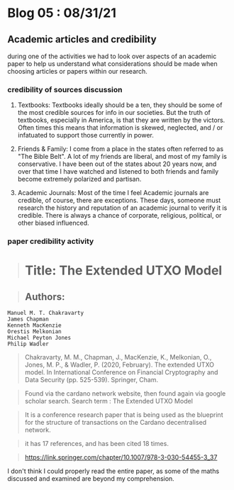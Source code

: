 # Blog 05 : 08/31/21

## Academic articles and credibility

during one of the activities we had to look over aspects of an academic paper to help us understand what considerations should be made when choosing articles or papers within our research.

### credibility of sources discussion

1. Textbooks: Textbooks ideally should be a ten, they should be some of the most credible sources for info in our societies. But the truth of textbooks, especially in America, is that they are written by the victors. Often times this means that information is skewed, neglected, and / or infatuated to support those currently in power.

2. Friends & Family: I come from a place in the states often referred to as "The Bible Belt". A lot of my friends are liberal, and most of my family is conservative. I have been out of the states about 20 years now, and over that time I have watched and listened to both friends and family become extremely polarized and partisan.

3. Academic Journals: Most of the time I feel Academic journals are credible, of course, there are exceptions. These days, someone must research the history and reputation of an academic journal to verify it is credible. There is always a chance of corporate, religious, political, or other biased influenced. 


### paper credibility activity

> # Title: The Extended UTXO Model

> ## Authors:

    Manuel M. T. Chakravarty
    James Chapman
    Kenneth MacKenzie
    Orestis Melkonian
    Michael Peyton Jones
    Philip Wadler


> Chakravarty, M. M., Chapman, J., MacKenzie, K., Melkonian, O., Jones, M. P., & Wadler, P. (2020, February). The extended UTXO model. In International Conference on Financial Cryptography and Data Security (pp. 525-539). Springer, Cham.

> Found via the cardano network website, then found again via google scholar search. Search term : The Extended UTXO Model

> It is a conference research paper that is being used as the blueprint for the structure of transactions on the Cardano decentralised network.

> it has 17 references, and has been cited 18 times.

> https://link.springer.com/chapter/10.1007/978-3-030-54455-3_37

I don't think I could properly read the entire paper, as some of the maths discussed and examined are beyond my comprehension.
